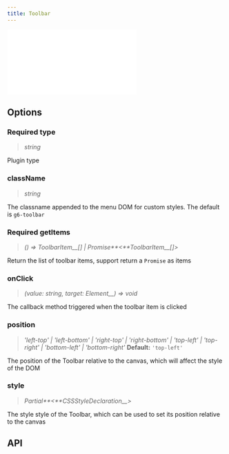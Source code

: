 ```yaml
---
title: Toolbar
---
```


<embed src="@/common/api/plugins/toolbar.md"></embed>

## Options

### <Badge type="success">Required</Badge> type

> _string_

Plugin type

### className

> _string_

The classname appended to the menu DOM for custom styles. The default is `g6-toolbar`

### <Badge type="success">Required</Badge> getItems

> _() =>_ _ToolbarItem\_\_[] \|_ _Promise**&lt;**ToolbarItem\_\_[]>_

Return the list of toolbar items, support return a `Promise` as items

### onClick

> _(value: string, target:_ _Element\_\_) => void_

The callback method triggered when the toolbar item is clicked

### position

> _'left-top' \| 'left-bottom' \| 'right-top' \| 'right-bottom' \| 'top-left' \| 'top-right' \| 'bottom-left' \| 'bottom-right'_ **Default:** `'top-left'`

The position of the Toolbar relative to the canvas, which will affect the style of the DOM

### style

> _Partial**&lt;**CSSStyleDeclaration\_\_>_

The style style of the Toolbar, which can be used to set its position relative to the canvas

## API
